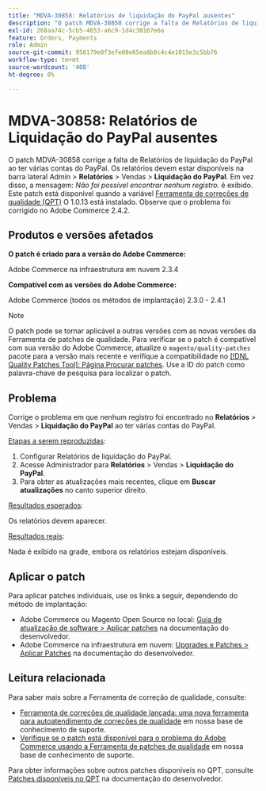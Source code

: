 ```yaml
---
title: "MDVA-30858: Relatórios de liquidação do PayPal ausentes"
description: "O patch MDVA-30858 corrige a falta de Relatórios de liquidação do PayPal ao ter várias contas do PayPal. Os relatórios devem estar disponíveis na barra lateral do Admin &gt; **Relatórios** &gt; Vendas &gt; **Acordo com o PayPal**. Em vez disso, a mensagem: *Não foi possível encontrar nenhum registro.* é exibido. Este patch está disponível quando a [Ferramenta de correções de qualidade (QPT)](/help/announcements/adobe-commerce-announcements/magento-quality-patches-released-new-tool-to-self-serve-quality-patches.md) 1.0.13 está instalada. Observe que o problema foi corrigido no Adobe Commerce 2.4.2."
exl-id: 268aa74c-5cb5-4653-a6c9-1d4c30167e6a
feature: Orders, Payments
role: Admin
source-git-commit: 958179e0f3efe08e65ea8b0c4c4e1015e3c5bb76
workflow-type: tm+mt
source-wordcount: '408'
ht-degree: 0%

---
```


# MDVA-30858: Relatórios de Liquidação do PayPal ausentes

O patch MDVA-30858 corrige a falta de Relatórios de liquidação do PayPal ao ter várias contas do PayPal. Os relatórios devem estar disponíveis na barra lateral Admin > **Relatórios** > Vendas > **Liquidação do PayPal**. Em vez disso, a mensagem: *Não foi possível encontrar nenhum registro.* é exibido. Este patch está disponível quando a variável [Ferramenta de correções de qualidade (QPT)](/help/announcements/adobe-commerce-announcements/magento-quality-patches-released-new-tool-to-self-serve-quality-patches.md) O 1.0.13 está instalado. Observe que o problema foi corrigido no Adobe Commerce 2.4.2.

## Produtos e versões afetados

**O patch é criado para a versão do Adobe Commerce:**

Adobe Commerce na infraestrutura em nuvem 2.3.4

**Compatível com as versões do Adobe Commerce:**

Adobe Commerce (todos os métodos de implantação) 2.3.0 - 2.4.1

>[!NOTE]
>
>O patch pode se tornar aplicável a outras versões com as novas versões da Ferramenta de patches de qualidade. Para verificar se o patch é compatível com sua versão do Adobe Commerce, atualize o `magento/quality-patches` pacote para a versão mais recente e verifique a compatibilidade no [[!DNL Quality Patches Tool]: Página Procurar patches](https://devdocs.magento.com/quality-patches/tool.html#patch-grid). Use a ID do patch como palavra-chave de pesquisa para localizar o patch.

## Problema

Corrige o problema em que nenhum registro foi encontrado no **Relatórios** > Vendas > **Liquidação do PayPal** ao ter várias contas do PayPal.

<u>Etapas a serem reproduzidas</u>:

1. Configurar Relatórios de liquidação do PayPal.
1. Acesse Administrador para **Relatórios** > Vendas > **Liquidação do PayPal**.
1. Para obter as atualizações mais recentes, clique em **Buscar atualizações** no canto superior direito.

<u>Resultados esperados</u>:

Os relatórios devem aparecer.

<u>Resultados reais</u>:

Nada é exibido na grade, embora os relatórios estejam disponíveis.

## Aplicar o patch

Para aplicar patches individuais, use os links a seguir, dependendo do método de implantação:

* Adobe Commerce ou Magento Open Source no local: [Guia de atualização de software > Aplicar patches](https://devdocs.magento.com/guides/v2.4/comp-mgr/patching/mqp.html) na documentação do desenvolvedor.
* Adobe Commerce na infraestrutura em nuvem: [Upgrades e Patches > Aplicar Patches](https://devdocs.magento.com/cloud/project/project-patch.html) na documentação do desenvolvedor.

## Leitura relacionada

Para saber mais sobre a Ferramenta de correção de qualidade, consulte:

* [Ferramenta de correções de qualidade lançada: uma nova ferramenta para autoatendimento de correções de qualidade](/help/announcements/adobe-commerce-announcements/magento-quality-patches-released-new-tool-to-self-serve-quality-patches.md) em nossa base de conhecimento de suporte.
* [Verifique se o patch está disponível para o problema do Adobe Commerce usando a Ferramenta de patches de qualidade](/help/support-tools/patches-available-in-qpt-tool/check-patch-for-magento-issue-with-magento-quality-patches.md) em nossa base de conhecimento de suporte.

Para obter informações sobre outros patches disponíveis no QPT, consulte [Patches disponíveis no QPT](https://devdocs.magento.com/quality-patches/tool.html#patch-grid) na documentação do desenvolvedor.
